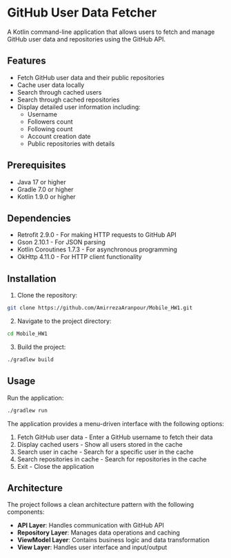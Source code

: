 # GitHub User Data Fetcher

A Kotlin command-line application that allows users to fetch and manage GitHub user data and repositories using the GitHub API.

## Features

- Fetch GitHub user data and their public repositories
- Cache user data locally
- Search through cached users
- Search through cached repositories
- Display detailed user information including:
  - Username
  - Followers count
  - Following count
  - Account creation date
  - Public repositories with details

## Prerequisites

- Java 17 or higher
- Gradle 7.0 or higher
- Kotlin 1.9.0 or higher

## Dependencies

- Retrofit 2.9.0 - For making HTTP requests to GitHub API
- Gson 2.10.1 - For JSON parsing
- Kotlin Coroutines 1.7.3 - For asynchronous programming
- OkHttp 4.11.0 - For HTTP client functionality

## Installation

1. Clone the repository:
```bash
git clone https://github.com/AmirrezaAranpour/Mobile_HW1.git
```

2. Navigate to the project directory:
```bash
cd Mobile_HW1
```

3. Build the project:
```bash
./gradlew build
```

## Usage

Run the application:
```bash
./gradlew run
```

The application provides a menu-driven interface with the following options:

1. Fetch GitHub user data - Enter a GitHub username to fetch their data
2. Display cached users - Show all users stored in the cache
3. Search user in cache - Search for a specific user in the cache
4. Search repositories in cache - Search for repositories in the cache
5. Exit - Close the application


## Architecture

The project follows a clean architecture pattern with the following components:

- **API Layer**: Handles communication with GitHub API
- **Repository Layer**: Manages data operations and caching
- **ViewModel Layer**: Contains business logic and data transformation
- **View Layer**: Handles user interface and input/output
